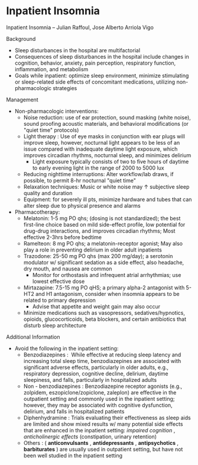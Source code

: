 # Inpatient Insomnia
 
Inpatient Insomnia – Julian Raffoul, Jose Alberto Arriola Vigo

Background

-   Sleep disturbances in the hospital are multifactorial
-   Consequences of sleep disturbances in the hospital include changes
    in cognition, behavior, anxiety, pain perception, respiratory
    function, inflammation, and metabolism
-   Goals while inpatient: optimize sleep environment, minimize
    stimulating or sleep-related side effects of concomitant
    medications, utilizing non-pharmacologic strategies

Management

-   Non-pharmacologic interventions:
    -   Noise reduction:
        use of ear protection, sound masking (white noise), sound
        proofing acoustic materials, and behavioral modifications (or
        "quiet time" protocols)
    -   Light therapy
        : Use of eye masks in conjunction with ear plugs will improve
        sleep, however, nocturnal light appears to be less of an issue
        compared with inadequate daytime light exposure, which improves
        circadian rhythms, nocturnal sleep, and minimizes delirium
        -   Light exposure typically consists of two to five hours of
            daytime to early evening light in the range of 2000 to 5000
            lux
    -   Reducing nighttime interruptions:
        Alter workflow/lab draws, if possible, to permit 8-hr nocturnal
        "quiet time"
    -   Relaxation techniques:
        Music or white noise may
        ↑
        subjective sleep quality and duration
    -   Equipment:
        for severely ill pts, minimize hardware and tubes that can alter
        sleep due to physical presence and alarms
-   Pharmacotherapy:
    -   Melatonin:
        1-5 mg PO qhs; (dosing is not standardized); the best first-line
        choice based on mild side-effect profile, low potential for
        drug-drug interactions, and improves circadian rhythms; Most
        effective 2-3hrs before bedtime
    -   Ramelteon:
        8 mg PO qhs; a melatonin-receptor agonist; May also play a role
        in preventing delirium in older adult inpatients
    -   Trazodone:
        25-50 mg PO qhs (max 200 mg/day); a serotonin modulator w/
        significant sedation as a side effect, also headache, dry mouth,
        and nausea are common
        -   Monitor for orthostasis and infrequent atrial arrhythmias;
            use lowest effective dose
    -   Mirtazapine:
        7.5-15 mg PO qHS; a primary alpha-2 antagonist with 5-HT2 and H1
        antagonism, consider when insomnia appears to be related to
        primary depression
        -   Advise that appetite and weight gain may also occur
    -   Minimize
        medications such as vasopressors, sedatives/hypnotics, opioids,
        glucocorticoids, beta blockers, and certain antibiotics that
        disturb sleep architecture

Additional Information

-   Avoid the following in the inpatient setting:
    -   Benzodiazepines
        :  While effective at reducing sleep latency and increasing
        total sleep time, benzodiazepines are associated with
        significant adverse effects, particularly in older adults, e.g.,
        respiratory depression, cognitive decline, delirium, daytime
        sleepiness, and falls, particularly in hospitalized adults
    -   Non
        \-
        benzodiazepines
        : Benzodiazepine receptor agonists (e.g., zolpidem,
        eszopiclone/zopiclone, zaleplon) are effective in the outpatient
        setting and commonly used in the inpatient setting; however,
        they may be associated with cognitive dysfunction, delirium, and
        falls in hospitalized patients
    -   Diphenhydramine
        : Trials evaluating their effectiveness as sleep aids are
        limited and show mixed results w/ many potential side effects
        that are enhanced in the inpatient setting: *impaired cognition*
        , *anticholinergic effects* (constipation, urinary retention)
    -   Others
        : ( **anticonvulsants** , **antidepressants** ,
        **antipsychotics** , **barbiturates** ) are usually used in
        outpatient setting, but have not been well studied in the
        inpatient setting
